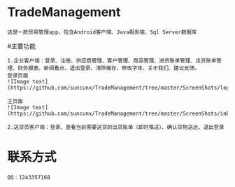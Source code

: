 # TradeManagement
	这是一款贸易管理app，包含Android客户端、Java服务端、Sql Server数据库
	
#主要功能
	
	1.企业客户端：登录、注册、供应商管理、客户管理、商品管理、进货账单管理、出货账单管理、财务报表、新闻看点、退出登录、清除缓存、修改字体、关于我们、建议反馈。
	登录页面
	![Image text](https://github.com/suncunx/TradeManagement/tree/master/ScreenShots/login.jpg)
	
	主页面
	![Image text](https://github.com/suncunx/TradeManagement/tree/master/ScreenShots/inBill.jpg)
	
	2.送货员客户端：登录、查看当前需要送货的出货账单（即时推送）、确认货物送达、退出登录
	
# 联系方式
	QQ：1243357168